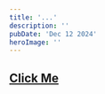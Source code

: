 ```yaml
---
title: '...'
description: ''
pubDate: 'Dec 12 2024'
heroImage: ''
---
```


## [Click Me](https://store.ign.com/products/metal-gear-solid-vinyl-selections-original-soundtrack-2lp-vinyl)


